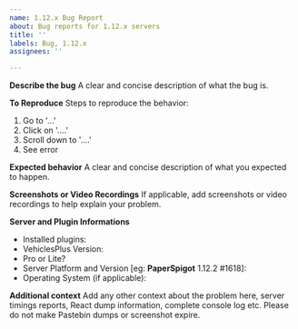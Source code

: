 ```yaml
---
name: 1.12.x Bug Report
about: Bug reports for 1.12.x servers
title: ''
labels: Bug, 1.12.x
assignees: ''

---
```


**Describe the bug**
A clear and concise description of what the bug is.

**To Reproduce**
Steps to reproduce the behavior:
1. Go to '...'
2. Click on '....'
3. Scroll down to '....'
4. See error

**Expected behavior**
A clear and concise description of what you expected to happen.

**Screenshots or Video Recordings**
If applicable, add screenshots or video recordings to help explain your problem.

**Server and Plugin Informations**
 - Installed plugins:
 - VehiclesPlus Version:
 - Pro or Lite?
 - Server Platform and Version [eg: **PaperSpigot** 1.12.2 #1618]:
 - Operating System (if applicable):

**Additional context**
Add any other context about the problem here, server timings reports, React dump information, complete console log etc. Please do not make Pastebin dumps or screenshot expire.